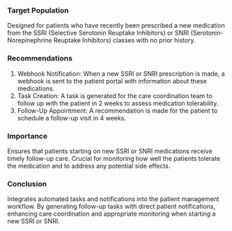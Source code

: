 ### Target Population
Designed for patients who have recently been prescribed a new medication from the SSRI (Selective Serotonin Reuptake Inhibitors) or SNRI (Serotonin-Norepinephrine Reuptake Inhibitors) classes with no prior history.

### Recommendations

1. Webhook Notification: When a new SSRI or SNRI prescription is made, a webhook is sent to the patient portal with information about these medications.
2. Task Creation: A task is generated for the care coordination team to follow up with the patient in 2 weeks to assess medication tolerability.
3. Follow-Up Appointment: A recommendation is made for the patient to schedule a follow-up visit in 4 weeks.

### Importance
Ensures that patients starting on new SSRI or SNRI medications receive timely follow-up care. Crucial for monitoring how well the patients tolerate the medication and to address any potential side effects. 
### Conclusion
Integrates automated tasks and notifications into the patient management workflow. By generating follow-up tasks with direct patient notifications, enhancing care coordination and appropriate monitoring when starting a new SSRI or SNRI.
